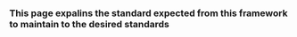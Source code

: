### This page expalins the standard expected from this framework to maintain to the desired standards
